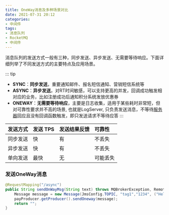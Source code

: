 ```yaml
---
title: OneWay消息及多种场景对比
date: 2021-07-31 20:12
categories:
- 中间件
tags:
- 消息队列
- RocketMQ
- 中间件
---
```


消息队列的发送方式一般有三种，同步发送、异步发送、无需要等待响应。下面详细列举了不同发送方式的主要特点及应用场景。
<!-- more -->

::: tip
- **SYNC**：**同步发送**，重要通知邮件、报名短信通知、营销短信系统等
- **ASYNC**：**异步发送**，对RT时间敏感，可以支持更高的并发，回调成功触发相对应的业务，比如注册成功后通知积分系统发放优惠券 
- **ONEWAY**：**无需要等待响应**，主要是日志收集，适用于某些耗时非常短，但对可靠性要求并不高的场景, 也就是LogServer, 只负责发送消息，不等待[服务器](https://www.baidu.com/s?wd=服务器&tn=24004469_oem_dg&rsv_dl=gh_pl_sl_csd)回应且没有回调函数触发，即只发送请求不等待应答
:::

| 发送方式 | 发送 TPS | 发送结果反馈 | 可靠性   |
| :------- | :------- | :----------- | :------- |
| 同步发送 | 快       | 有           | 不丢失   |
| 异步发送 | 快       | 有           | 不丢失   |
| 单向发送 | 最快     | 无           | 可能丢失 |

### 发送OneWay消息

```java
@RequestMapping("/async")
public String sendOnWayMsg(String text) throws MQBrokerException, RemotingException, InterruptedException, MQClientException {
    Message message = new Message(JmsConfig.TOPIC, "tag1","1234", ("Hello rocketmq = " + text).getBytes());
    payProducer.getProducer().sendOneway(message);
    return "";
}
```

